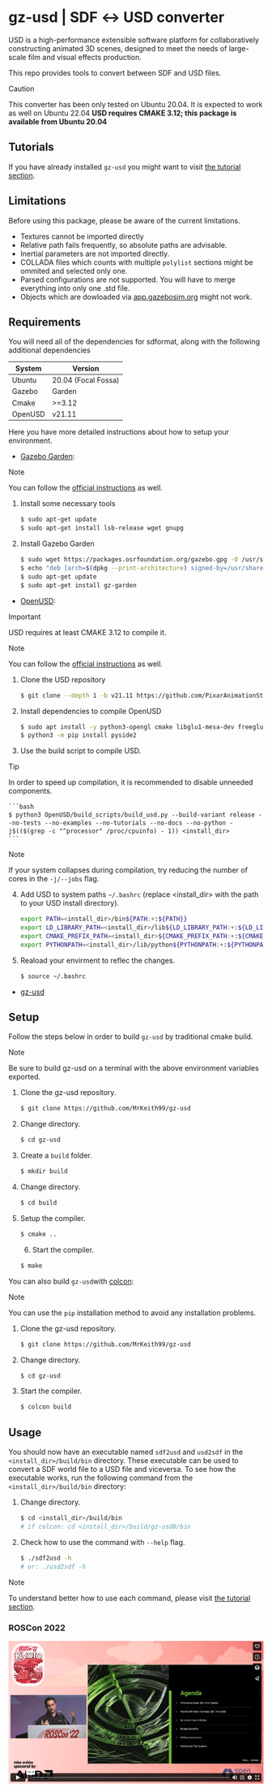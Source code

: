 # gz-usd | SDF ↔ USD converter

USD is a high-performance extensible software platform for collaboratively constructing animated 3D
scenes, designed to meet the needs of large-scale film and visual effects production.

This repo provides tools to convert between SDF and USD files.

> [!CAUTION]
> This converter has been only tested on Ubuntu 20.04. It is expected to work as well on Ubuntu 22.04
**USD requires CMAKE 3.12; this package is available from Ubuntu 20.04**

## Tutorials

If you have already installed `gz-usd` you might want to visit [the tutorial section](./tutorials/README.md).

## Limitations
Before using this package, please be aware of the current limitations.

- Textures cannot be imported directly
- Relative path fails frequently, so absolute paths are advisable​.
- Inertial parameters are not imported directly.
- COLLADA files which counts with multiple `polylist` sections might be ommited and selected only one.
- Parsed configurations are not supported. You will have to merge everything into only one .std file.
- Objects which are dowloaded via [app.gazebosim.org](app.gazebosim.org) might not work.

## Requirements

You will need all of the dependencies for sdformat, along with the following additional dependencies

| System  | Version |
| ------------- | ------------- |
| Ubuntu | 20.04 (Focal Fossa) |
| Gazebo | Garden |
| Cmake | >=3.12 |
| OpenUSD | v21.11 |

Here you have more detailed instructions about how to setup your environment.

* [Gazebo Garden](https://gazebosim.org/docs/garden/install_ubuntu):

> [!NOTE]  
> You can follow the [official instructions](https://gazebosim.org/docs/garden/install_ubuntu) as well.

1. Install some necessary tools
    ```bash
    $ sudo apt-get update
    $ sudo apt-get install lsb-release wget gnupg
    ```

2. Install Gazebo Garden
    ```bash
    $ sudo wget https://packages.osrfoundation.org/gazebo.gpg -O /usr/share/keyrings/pkgs-osrf-archive-keyring.gpg
    $ echo "deb [arch=$(dpkg --print-architecture) signed-by=/usr/share/keyrings/pkgs-osrf-archive-keyring.gpg] http://packages.osrfoundation.org/gazebo/ubuntu-stable $(lsb_release -cs) main" | sudo tee /etc/apt/sources.list.d/gazebo-stable.list > /dev/null
    $ sudo apt-get update
    $ sudo apt-get install gz-garden
    ```

* [OpenUSD](https://github.com/PixarAnimationStudios/OpenUSD/releases/tag/v21.11):

> [!IMPORTANT]  
> USD requires at least CMAKE 3.12 to compile it.

> [!NOTE]  
> You can follow the [official instructions](https://github.com/PixarAnimationStudios/OpenUSD/tree/v21.11#getting-and-building-the-code) as well.

1. Clone the USD repository
    ```bash
    $ git clone --depth 1 -b v21.11 https://github.com/PixarAnimationStudios/OpenUSD
    ```

2. Install dependencies to compile OpenUSD

    ```bash
    $ sudo apt install -y python3-opengl cmake libglu1-mesa-dev freeglut3-dev mesa-common-dev
    $ python3 -m pip install pyside2
    ```
3. Use the build script to compile USD.

> [!TIP]  
> In order to speed up compilation, it is recommended to disable unneeded components.

    ```bash
    $ python3 OpenUSD/build_scripts/build_usd.py --build-variant release --no-tests --no-examples --no-tutorials --no-docs --no-python -j$(($(grep -c "^processor" /proc/cpuinfo) - 1)) <install_dir>
    ```
> [!NOTE]  
> If your system collapses during compilation, try reducing the number of cores in the `-j/--jobs` flag.

4. Add USD to system paths `~/.bashrc` (replace <install_dir> with the path to your USD install directory).

    ```bash
    export PATH=<install_dir>/bin${PATH:+:${PATH}}
    export LD_LIBRARY_PATH=<install_dir>/lib${LD_LIBRARY_PATH:+:${LD_LIBRARY_PATH}}
    export CMAKE_PREFIX_PATH=<install_dir>${CMAKE_PREFIX_PATH:+:${CMAKE_PREFIX_PATH}}
    export PYTHONPATH=<install_dir>/lib/python${PYTHONPATH:+:${PYTHONPATH}}
    ```

5. Reaload your envirment to reflec the changes.

    ```bash
    $ source ~/.bashrc
    ```

* [gz-usd](#Setup)

## Setup

Follow the steps below in order to build `gz-usd` by traditional cmake build.

> [!NOTE]  
> Be sure to build gz-usd on a terminal with the above environment variables exported.

1. Clone the gz-usd repository.
    ```bash
    $ git clone https://github.com/MrKeith99/gz-usd
    ```

2. Change directory.
    ```bash
    $ cd gz-usd
    ```

3. Create a `build` folder.
    ```bash
    $ mkdir build
    ```

4. Change directory.
    ```bash
    $ cd build
    ```

5. Setup the compiler.
    ```bash
    $ cmake ..
    ```

    6. Start the compiler.
    ```bash
    $ make
    ```


You can also build `gz-usd`with [colcon]([https://colcon.readthedocs.io/en/released/index.html](https://colcon.readthedocs.io/en/released/user/installation.html#using-pip-on-any-platform)):

> [!NOTE]  
> You can use the `pip` installation method to avoid any installation problems.

1. Clone the gz-usd repository.
    ```bash
    $ git clone https://github.com/MrKeith99/gz-usd
    ```

2. Change directory.
    ```bash
    $ cd gz-usd
    ```

3. Start the compiler.
    ```bash
    $ colcon build
    ```

## Usage

You should now have an executable named `sdf2usd` and `usd2sdf` in the `<install_dir>/build/bin` directory.
These executable can be used to convert a SDF world file to a USD file and viceversa.
To see how the executable works, run the following command from the `<install_dir>/build/bin` directory:

1. Change directory.
    ```bash
    $ cd <install_dir>/build/bin
    # if colcon: cd <install_dir>/build/gz-usd0/bin
    ```

2. Check how to use the command with `--help` flag.
    ```bash
    $ ./sdf2usd -h
    # or: ./usd2sdf -h
    ```
    
> [!NOTE]  
> To understand better how to use each command, please visit [the tutorial section](./tutorials/README.md).

### ROSCon 2022

[![](img/video_img.png)](https://vimeo.com/767140085)
